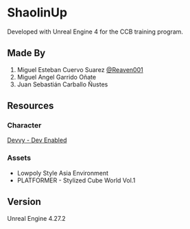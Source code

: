 # ShaolinUp

Developed with Unreal Engine 4 for the CCB training program.

## Made By

1. Miguel Esteban Cuervo Suarez  [@Reaven001](https://github.com/Reaven001)
2. Miguel Angel Garrido Oñate
3. Juan Sebastián Carballo Ñustes

## Resources

### Character
[Devvy - Dev Enabled](https://devenabled.itch.io/devvy-channel-mascot-project)

### Assets
* Lowpoly Style Asia Environment
* PLATFORMER - Stylized Cube World Vol.1

## Version

Unreal Engine 4.27.2
